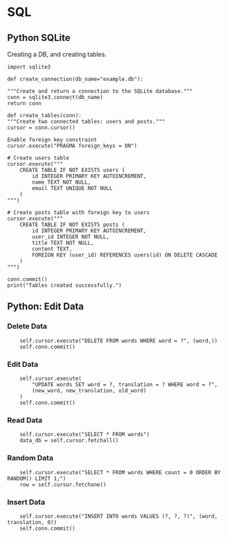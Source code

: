 # SQL

## Python SQLite
Creating a DB, and creating tables.

    import sqlite3

    def create_connection(db_name="example.db"):
    
    """Create and return a connection to the SQLite database."""
    conn = sqlite3.connect(db_name)
    return conn

    def create_tables(conn):
    """Create two connected tables: users and posts."""
    cursor = conn.cursor()

    Enable foreign key constraint
    cursor.execute("PRAGMA foreign_keys = ON")

    # Create users table
    cursor.execute("""
        CREATE TABLE IF NOT EXISTS users (
            id INTEGER PRIMARY KEY AUTOINCREMENT,
            name TEXT NOT NULL,
            email TEXT UNIQUE NOT NULL
        )
    """)

    # Create posts table with foreign key to users
    cursor.execute("""
        CREATE TABLE IF NOT EXISTS posts (
            id INTEGER PRIMARY KEY AUTOINCREMENT,
            user_id INTEGER NOT NULL,
            title TEXT NOT NULL,
            content TEXT,
            FOREIGN KEY (user_id) REFERENCES users(id) ON DELETE CASCADE
        )
    """)

    conn.commit()
    print("Tables created successfully.")

## Python: Edit Data 
### Delete Data
        self.cursor.execute("DELETE FROM words WHERE word = ?", (word,))
        self.conn.commit()
### Edit Data
        self.cursor.execute(
            "UPDATE words SET word = ?, translation = ? WHERE word = ?",
            (new_word, new_translation, old_word)
        )
        self.conn.commit()
### Read Data
        self.cursor.execute("SELECT * FROM words")
        data_db = self.cursor.fetchall()
### Random Data
        self.cursor.execute("SELECT * FROM words WHERE count = 0 ORDER BY RANDOM() LIMIT 1;")
        row = self.cursor.fetchone()

### Insert Data
        self.cursor.execute("INSERT INTO words VALUES (?, ?, ?)", (word, translation, 0))  
        self.conn.commit()


